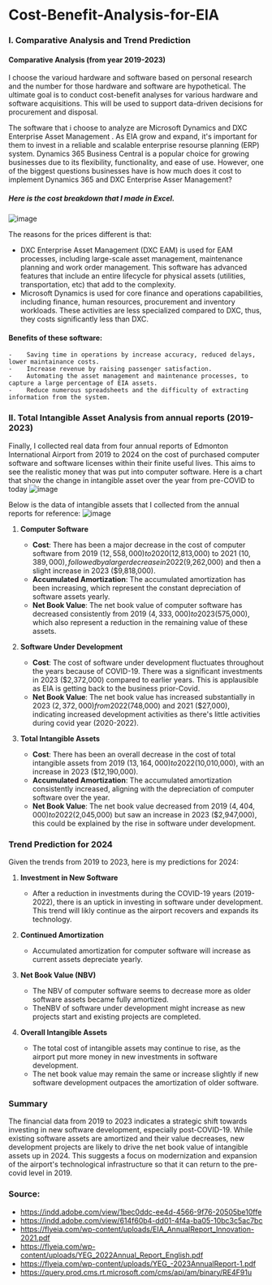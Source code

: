 # Cost-Benefit-Analysis-for-EIA
### I. Comparative Analysis and Trend Prediction

#### **Comparative Analysis (from year 2019-2023)**

I choose the varioud hardware and software based on personal research and the number for those hardware and software are hypothetical. The ultimate goal is to conduct cost-benefit analyses for various hardware and software acquisitions. This will be used to support data-driven decisions for procurement and disposal.

The software that i choose to analyze are Microsoft Dynamics and DXC Enterprise Asset Management . As EIA grow and expand, it's important for them to invest in a reliable and scalable enterprise resourse planning (ERP) system. Dynamics 365 Business Central is a popular choice for growing businesses due to its flexibility, functionality, and ease of use. However, one of the biggest questions businesses have is how much does it cost to implement Dynamics 365 and DXC Enterprise Asser Management?

##### Here is the cost breakdown that I made in Excel. 
![image](https://github.com/missnhi/Cost-Benefit-Analysis-for-EIA/assets/62678881/f9f2ebd5-04a3-4f9b-b77a-11b4d514ab97)

The reasons for the prices different is that: 
- DXC Enterprise Asset Management (DXC EAM) is used for EAM processes, including large-scale asset management, maintenance planning and work order management. This software has advanced features that include an entire lifecycle for physical assets (utilities, transportation, etc) that add to the complexity. 
- Microsoft Dynamics is used for core finance and operations capabilities, including finance, human resources, procurement and inventory workloads. These activities are less specialized compared to DXC, thus, they costs significantly less than DXC.

#### **Benefits of these software:** 
    -    Saving time in operations by increase accuracy, reduced delays, lower maintainance costs. 
    -    Increase revenue by raising passenger satisfaction. 
    -    Automating the asset management and maintenance processes, to capture a large percentage of EIA assets. 
    -    Reduce numerous spreadsheets and the difficulty of extracting information from the system. 


### II. Total Intangible Asset Analysis from annual reports (2019-2023)
Finally, I collected real data from four annual reports of Edmonton International Airport from 2019 to 2024 on the cost of purchased computer software and software licenses within their finite useful lives. This aims to see the realistic money that was put into computer software. 
Here is a chart that show the change in intangible asset over the year from pre-COVID to today
![image](https://github.com/missnhi/Cost-Benefit-Analysis-for-EIA/assets/62678881/537a38dd-f558-4134-843e-29af24c58355)


Below is the data of intangible assets that I collected from the annual reports for reference:
![image](https://github.com/missnhi/Cost-Benefit-Analysis-for-EIA/assets/62678881/1d79a494-d453-4501-855c-31a181e6499d)

1.  **Computer Software**
    -   **Cost**: There has been a major decrease in the cost of computer software from 2019 ($12,558,000) to 2020 ($12,813,000) to 2021 ($10,389,000), followed by a larger decrease in 2022 ($9,262,000) and then a slight increase in 2023 ($9,818,000).
    -   **Accumulated Amortization**: The accumulated amortization has been increasing, which represent the constant depreciation of software assets yearly.
    -   **Net Book Value**: The net book value of computer software has decreased consistently from 2019 ($4,333,000) to 2023 ($575,000), which also represent a reduction in the remaining value of these assets.
2.  **Software Under Development**

    -   **Cost**: The cost of software under development fluctuates throughout the years because of COVID-19. There was a significant investments in 2023 ($2,372,000) compared to earlier years. This is applausible as EIA is getting back to the business prior-Covid. 
    -   **Net Book Value**: The net book value has increased substantially in 2023 ($2,372,000) from 2022 ($748,000) and 2021 ($27,000), indicating increased development activities as there's little activities during covid year (2020-2022).
3.  **Total Intangible Assets**

    -   **Cost**: There has been an overall decrease in the cost of total intangible assets from 2019 ($13,164,000) to 2022 ($10,010,000), with an increase in 2023 ($12,190,000).
    -   **Accumulated Amortization**: The accumulated amortization consistently increased, aligning with the depreciation of computer software over the year.
    -   **Net Book Value**: The net book value decreased from 2019 ($4,404,000) to 2022 ($2,045,000) but saw an increase in 2023 ($2,947,000), this could be explained by the rise in software under development.

### Trend Prediction for 2024

Given the trends from 2019 to 2023, here is my predictions for 2024:

1.  **Investment in New Software**

    -   After a reduction in investments during the COVID-19 years (2019-2022), there is an uptick in investing in software under development. This trend will likly continue as the airport recovers and expands its technology.
2.  **Continued Amortization**

    -   Accumulated amortization for computer software will increase as current assets depreciate yearly.
3.  **Net Book Value (NBV)** 

    -   The NBV of computer software seems to decrease more as older software assets became fully amortized.
    -   TheNBV of software under development might increase as new projects start and existing projects are completed.
4.  **Overall Intangible Assets**

    -   The total cost of intangible assets may continue to rise, as the airport put more money in new investments in software development.
    -   The net book value may remain the same or increase slightly if new software development outpaces the amortization of older software.

### Summary

The financial data from 2019 to 2023 indicates a strategic shift towards investing in new software development, especially post-COVID-19. While existing software assets are amortized and their value decreases, new development projects are likely to drive the net book value of intangible assets up in 2024. This suggests a focus on modernization and expansion of the airport's technological infrastructure so that it can return to the pre-covid level in 2019. 

### Source:
- https://indd.adobe.com/view/1bec0ddc-ee4d-4566-9f76-20505be10ffe
- https://indd.adobe.com/view/614f60b4-dd01-4f4a-ba05-10bc3c5ac7bc
- https://flyeia.com/wp-content/uploads/EIA_AnnualReport_Innovation-2021.pdf
- https://flyeia.com/wp-content/uploads/YEG_2022Annual_Report_English.pdf
- https://flyeia.com/wp-content/uploads/YEG_-2023AnnualReport-1.pdf
- https://query.prod.cms.rt.microsoft.com/cms/api/am/binary/RE4F91u
